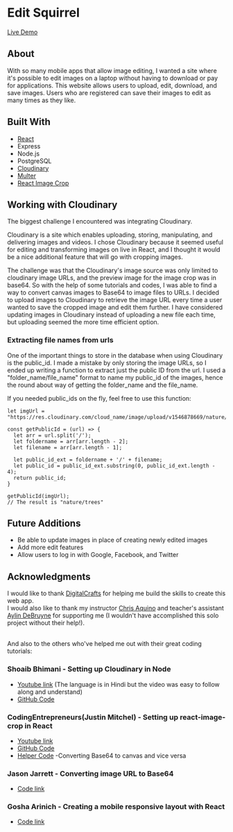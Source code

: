 # Edit Squirrel

[Live Demo](www.edit-squirrel.com)
## About
With so many mobile apps that allow image editing, I wanted a site where it's possible to edit images on a laptop without having to download or pay for applications. This website allows users to upload, edit, download, and save images. Users who are registered can save their images to edit as many times as they like.

## Built With
* [React](https://github.com/facebook/create-react-app)
* Express
* Node.js
* PostgreSQL
* [Cloudinary](https://cloudinary.com)
* [Multer](https://github.com/expressjs/multer)
* [React Image Crop](https://github.com/DominicTobias/react-image-crop)


## Working with Cloudinary
The biggest challenge I encountered was integrating Cloudinary.

Cloudinary is a site which enables uploading, storing, manipulating, and delivering images and videos. I chose Cloudinary because it seemed useful for editing and transforming images on live in React, and I thought it would be a nice additional feature that will go with cropping images.

The challenge was that the Cloudinary's image source was only limited to cloudinary image URLs, and the preview image for the image crop was in base64. So with the help of some tutorials and codes, I was able to find a way to convert canvas images to Base64 to image files to URLs. I decided to upload images to Cloudinary to retrieve the image URL every time a user wanted to save the cropped image and edit them further. I have considered updating images in Cloudinary instead of uploading a new file each time, but uploading seemed the more time efficient option.

### Extracting file names from urls
One of the important things to store in the database when using Cloudinary is the public_id. I made a mistake by only storing the image URLs, so I ended up writing a function to extract just the public ID from the url. I used a "folder_name/file_name" format to name my public_id of the images, hence the round about way of getting the folder_name and the file_name. 

If you needed public_ids on the fly, feel free to use this function:

```
let imgUrl = "https://res.cloudinary.com/cloud_name/image/upload/v1546878669/nature/trees.png"

const getPublicId = (url) => {
  let arr = url.split('/');
  let foldername = arr[arr.length - 2];
  let filename = arr[arr.length - 1];

  let public_id_ext = foldername + '/' + filename;
  let public_id = public_id_ext.substring(0, public_id_ext.length - 4);
  return public_id;
}

getPublicId(imgUrl);
// The result is "nature/trees"

```

## Future Additions
 * Be able to update images in place of creating newly edited images
 * Add more edit features
 * Allow users to log in with Google, Facebook, and Twitter
 

## Acknowledgments
I would like to thank [DigitalCrafts](https://www.digitalcrafts.com) for helping me build the skills to create this web app. 
<br>I would also like to thank my instructor [Chris Aquino](https://www.linkedin.com/in/chris-aquino-9a86044/) and teacher's assistant [Aylin DeBruyne](https://github.com/adebruyne) for supporting me (I wouldn't have accomplished this solo project without their help!).

<br>And also to the others who've helped me out with their great coding tutorials:

### Shoaib Bhimani - Setting up Cloudinary in Node
  * [Youtube link](https://www.youtube.com/watch?v=9R4A0-FjG-M&t=227s&list=LLuBSaJZeyAPVxIYzUrBUp1A&index=2)
  (The language is in Hindi but the video was easy to follow along and understand)
  * [GitHub Code](https://github.com/shoaibcode/express-handler/tree/upload-image-part1)
### CodingEntrepreneurs(Justin Mitchel) - Setting up react-image-crop in React
  * [Youtube link](https://www.youtube.com/watch?v=jyeRDo2tP_s&index=28&list=PLEsfXFp6DpzQbwYDx1zgcKJ4tzyWFaESK&t=545s)
  * [GitHub Code](https://github.com/codingforentrepreneurs/Try-Reactjs)
  * [Helper Code](https://www.codingforentrepreneurs.com/blog/a-few-javascript-methods-for-images-files/) -Converting Base64 to canvas and vice versa
### Jason Jarrett - Converting image URL to Base64
  * [Code link](https://staxmanade.com/2017/02/how-to-download-and-convert-an-image-to-base64-data-url/#disqus_thread)
### Gosha Arinich - Creating a mobile responsive layout with React
 * [Code link](https://goshakkk.name/different-mobile-desktop-tablet-layouts-react/)
  
  
